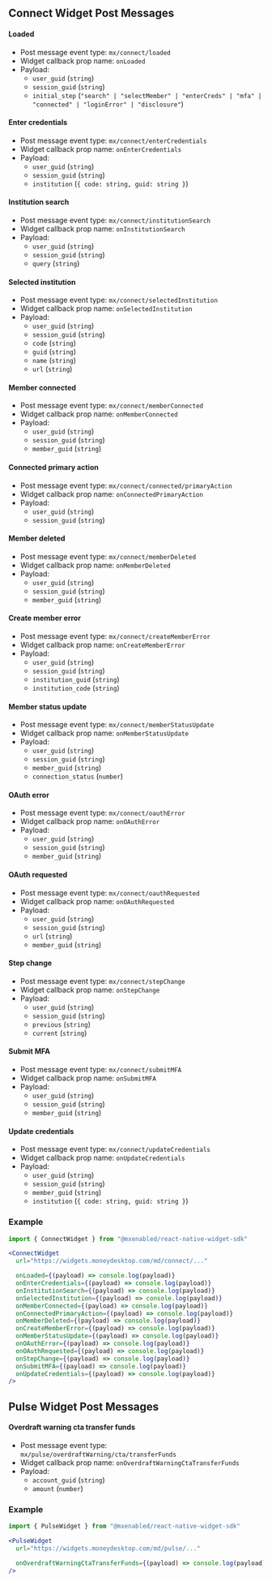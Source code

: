 

## Connect Widget Post Messages

#### Loaded

- Post message event type: `mx/connect/loaded`
- Widget callback prop name: `onLoaded`
- Payload:
    - `user_guid` (`string`)
    - `session_guid` (`string`)
    - `initial_step` (`"search" | "selectMember" | "enterCreds" | "mfa" | "connected" | "loginError" | "disclosure"`)

#### Enter credentials

- Post message event type: `mx/connect/enterCredentials`
- Widget callback prop name: `onEnterCredentials`
- Payload:
    - `user_guid` (`string`)
    - `session_guid` (`string`)
    - `institution` (`{ code: string, guid: string }`)

#### Institution search

- Post message event type: `mx/connect/institutionSearch`
- Widget callback prop name: `onInstitutionSearch`
- Payload:
    - `user_guid` (`string`)
    - `session_guid` (`string`)
    - `query` (`string`)

#### Selected institution

- Post message event type: `mx/connect/selectedInstitution`
- Widget callback prop name: `onSelectedInstitution`
- Payload:
    - `user_guid` (`string`)
    - `session_guid` (`string`)
    - `code` (`string`)
    - `guid` (`string`)
    - `name` (`string`)
    - `url` (`string`)

#### Member connected

- Post message event type: `mx/connect/memberConnected`
- Widget callback prop name: `onMemberConnected`
- Payload:
    - `user_guid` (`string`)
    - `session_guid` (`string`)
    - `member_guid` (`string`)

#### Connected primary action

- Post message event type: `mx/connect/connected/primaryAction`
- Widget callback prop name: `onConnectedPrimaryAction`
- Payload:
    - `user_guid` (`string`)
    - `session_guid` (`string`)

#### Member deleted

- Post message event type: `mx/connect/memberDeleted`
- Widget callback prop name: `onMemberDeleted`
- Payload:
    - `user_guid` (`string`)
    - `session_guid` (`string`)
    - `member_guid` (`string`)

#### Create member error

- Post message event type: `mx/connect/createMemberError`
- Widget callback prop name: `onCreateMemberError`
- Payload:
    - `user_guid` (`string`)
    - `session_guid` (`string`)
    - `institution_guid` (`string`)
    - `institution_code` (`string`)

#### Member status update

- Post message event type: `mx/connect/memberStatusUpdate`
- Widget callback prop name: `onMemberStatusUpdate`
- Payload:
    - `user_guid` (`string`)
    - `session_guid` (`string`)
    - `member_guid` (`string`)
    - `connection_status` (`number`)

#### OAuth error

- Post message event type: `mx/connect/oauthError`
- Widget callback prop name: `onOAuthError`
- Payload:
    - `user_guid` (`string`)
    - `session_guid` (`string`)
    - `member_guid` (`string`)

#### OAuth requested

- Post message event type: `mx/connect/oauthRequested`
- Widget callback prop name: `onOAuthRequested`
- Payload:
    - `user_guid` (`string`)
    - `session_guid` (`string`)
    - `url` (`string`)
    - `member_guid` (`string`)

#### Step change

- Post message event type: `mx/connect/stepChange`
- Widget callback prop name: `onStepChange`
- Payload:
    - `user_guid` (`string`)
    - `session_guid` (`string`)
    - `previous` (`string`)
    - `current` (`string`)

#### Submit MFA

- Post message event type: `mx/connect/submitMFA`
- Widget callback prop name: `onSubmitMFA`
- Payload:
    - `user_guid` (`string`)
    - `session_guid` (`string`)
    - `member_guid` (`string`)

#### Update credentials

- Post message event type: `mx/connect/updateCredentials`
- Widget callback prop name: `onUpdateCredentials`
- Payload:
    - `user_guid` (`string`)
    - `session_guid` (`string`)
    - `member_guid` (`string`)
    - `institution` (`{ code: string, guid: string }`)


### Example

```jsx
import { ConnectWidget } from "@mxenabled/react-native-widget-sdk"

<ConnectWidget
  url="https://widgets.moneydesktop.com/md/connect/..."

  onLoaded={(payload) => console.log(payload)}
  onEnterCredentials={(payload) => console.log(payload)}
  onInstitutionSearch={(payload) => console.log(payload)}
  onSelectedInstitution={(payload) => console.log(payload)}
  onMemberConnected={(payload) => console.log(payload)}
  onConnectedPrimaryAction={(payload) => console.log(payload)}
  onMemberDeleted={(payload) => console.log(payload)}
  onCreateMemberError={(payload) => console.log(payload)}
  onMemberStatusUpdate={(payload) => console.log(payload)}
  onOAuthError={(payload) => console.log(payload)}
  onOAuthRequested={(payload) => console.log(payload)}
  onStepChange={(payload) => console.log(payload)}
  onSubmitMFA={(payload) => console.log(payload)}
  onUpdateCredentials={(payload) => console.log(payload)}
/>
```

## Pulse Widget Post Messages

#### Overdraft warning cta transfer funds

- Post message event type: `mx/pulse/overdraftWarning/cta/transferFunds`
- Widget callback prop name: `onOverdraftWarningCtaTransferFunds`
- Payload:
    - `account_guid` (`string`)
    - `amount` (`number`)


### Example

```jsx
import { PulseWidget } from "@mxenabled/react-native-widget-sdk"

<PulseWidget
  url="https://widgets.moneydesktop.com/md/pulse/..."

  onOverdraftWarningCtaTransferFunds={(payload) => console.log(payload)}
/>
```

